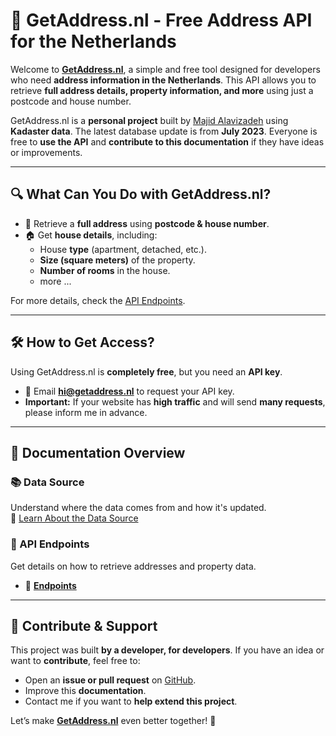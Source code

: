 # 📌 GetAddress.nl - Free Address API for the Netherlands

Welcome to [**GetAddress.nl**](http://getaddress.nl), a simple and free tool designed for developers who need **address information in the Netherlands**. This API allows you to retrieve **full address details, property information, and more** using just a postcode and house number.

GetAddress.nl is a **personal project** built by [Majid Alavizadeh](https://github.com/majidalavizadeh) using **Kadaster data**. The latest database update is from **July 2023**. Everyone is free to **use the API** and **contribute to this documentation** if they have ideas or improvements.

---

## 🔍 What Can You Do with GetAddress.nl?

- 📍 Retrieve a **full address** using **postcode & house number**.
- 🏠 Get **house details**, including:
  - House **type** (apartment, detached, etc.).
  - **Size (square meters)** of the property.
  - **Number of rooms** in the house.
  - more ...

For more details, check the [API Endpoints](how-it-works.md).

---

## 🛠 How to Get Access?

Using GetAddress.nl is **completely free**, but you need an **API key**.

- 📧 Email **hi@getaddress.nl** to request your API key.
- **Important:** If your website has **high traffic** and will send **many requests**, please inform me in advance.

---

## 📖 Documentation Overview

### 📚 Data Source

Understand where the data comes from and how it's updated.  
🔗 [Learn About the Data Source](source.md)

### 📡 API Endpoints

Get details on how to retrieve addresses and property data.

- 🔧 **[Endpoints](endpoints.md)**

---

## 🤝 Contribute & Support

This project was built **by a developer, for developers**. If you have an idea or want to **contribute**, feel free to:

- Open an **issue or pull request** on [GitHub](https://github.com/majidalavizadeh/getaddress-api-doc).
- Improve this **documentation**.
- Contact me if you want to **help extend this project**.

Let’s make [**GetAddress.nl**](http://getaddress.nl) even better together! 🚀
